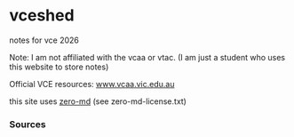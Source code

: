 # vceshed
notes for vce 2026

Note: I am not affiliated with the vcaa or vtac. (I am just a student who uses this website to store notes)

Official VCE resources: www.vcaa.vic.edu.au

this site uses [zero-md](https://github.com/zerodevx/zero-md/) (see zero-md-license.txt)

### Sources
